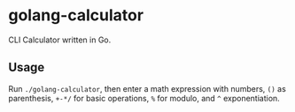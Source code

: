 # golang-calculator
CLI Calculator written in Go.

## Usage
Run `./golang-calculator`, then enter a math expression with numbers, `()` as parenthesis, `+-*/` for basic operations, `%` for modulo, and `^` exponentiation.
